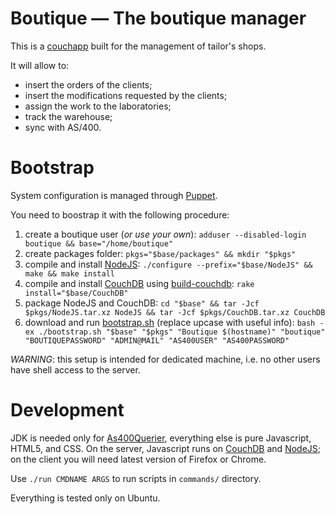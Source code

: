 # Boutique — The boutique manager

This is a [couchapp][] built for the management of tailor's shops.

It will allow to:

* insert the orders of the clients;
* insert the modifications requested by the clients;
* assign the work to the laboratories;
* track the warehouse;
* sync with AS/400.

# Bootstrap

System configuration is managed through [Puppet][].

You need to boostrap it with the following procedure:

1. create a boutique user (*or use your own*): `adduser --disabled-login boutique && base="/home/boutique"`
2. create packages folder: `pkgs="$base/packages" && mkdir "$pkgs"`
3. compile and install [NodeJS][]: `./configure --prefix="$base/NodeJS" && make && make install`
4. compile and install [CouchDB][] using [build-couchdb][]: `rake install="$base/CouchDB"`
5. package NodeJS and CouchDB: `cd "$base" && tar -Jcf $pkgs/NodeJS.tar.xz NodeJS && tar -Jcf $pkgs/CouchDB.tar.xz CouchDB`
6. download and run [bootstrap.sh][] (replace upcase with useful info): `bash -ex ./bootstrap.sh "$base" "$pkgs" "Boutique $(hostname)" "boutique" "BOUTIQUEPASSWORD" "ADMIN@MAIL" "AS400USER" "AS400PASSWORD"`

*WARNING*: this setup is intended for dedicated machine, i.e. no other users have shell access to the server.

# Development

JDK is needed only for [As400Querier][], everything else is pure Javascript, HTML5, and CSS. On the server, Javascript runs on [CouchDB][] and [NodeJS][]; on the client you will need latest version of Firefox or Chrome.

Use `./run CMDNAME ARGS` to run scripts in `commands/` directory.

Everything is tested only on Ubuntu.

[couchapp]: http://couchapp.org/
[maven]: http://maven.apache.org/
[nodejs]: http://nodejs.org/
[couchdb]: http://couchdb.apache.org/
[puppet]: http://puppetlabs.com/
[build-couchdb]: https://github.com/iriscouch/build-couchdb
[bootstrap.sh]: https://github.com/marcenuc/boutique/raw/master/bootstrap.sh
[as400querier]: https://github.com/marcenuc/As400Querier
